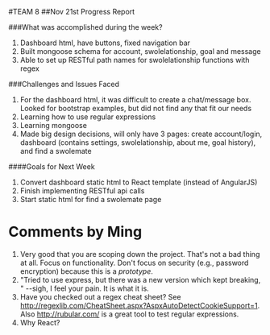 #TEAM 8
##Nov 21st Progress Report

###What was accomplished during the week?
1. Dashboard html, have buttons, fixed navigation bar
2. Built mongoose schema for account, swolelationship, goal and message
3. Able to set up RESTful path names for swolelationship functions with regex

###Challenges and Issues Faced
1. For the dashboard html, it was difficult to create a chat/message box.
Looked for bootstrap examples, but did not find any that fit our needs
2. Learning how to use regular expressions
3. Learning mongoose
4. Made big design decisions, will only have 3 pages: create account/login,
dashboard (contains settings, swolelationship, about me, goal history), and
find a swolemate

####Goals for Next Week
1. Convert dashboard static html to React template (instead of AngularJS)
2. Finish implementing RESTful api calls
3. Start static html for find a swolemate page


# Comments by Ming
1. Very good that you are scoping down the project.  That's not a bad thing at all.  Focus on functionality.  Don't focus on security (e.g., password encryption) because this is a _prototype_.
2. "Tried to use express, but there was a new version which kept breaking, " --sigh, I feel your pain.  It is what it is.
3. Have you checked out a regex cheat sheet? See http://regexlib.com/CheatSheet.aspx?AspxAutoDetectCookieSupport=1.  Also http://rubular.com/ is a great tool to test regular expressions.
4. Why React?
